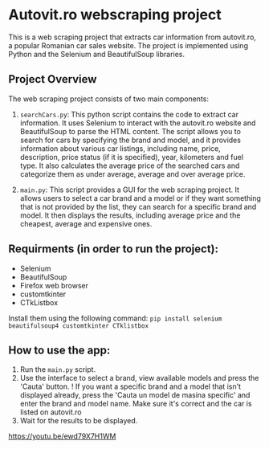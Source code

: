 # Autovit.ro webscraping project

This is a web scraping project that extracts car information from autovit.ro, a popular Romanian car sales website. The project is implemented using Python and the Selenium and BeautifulSoup libraries.

## Project Overview
The web scraping project consists of two main components:

1. `searchCars.py`: This python script contains the code to extract car information. It uses Selenium to interact with the autovit.ro website and BeautifulSoup to parse the HTML content. The script allows you to search for cars by specifying the brand and model, and it provides information about various car listings, including name, price, description, price status (if it is specified), year, kilometers and fuel type. It also calculates the average price of the searched cars and categorize them as under average, average and over average price.

2. `main.py`: This script provides a GUI for the web scraping project. It allows users to select a car brand and a model or if they want something that is not provided by the list, they can search for a specific brand and model. It then displays the results, including average price and the cheapest, average and expensive ones.

## Requirments (in order to run the project):
* Selenium
* BeautifulSoup
* Firefox web browser
* customtkinter
* CTkListbox

Install them using the following command:
```pip install selenium beautifulsoup4 customtkinter CTklistbox```

## How to use the app:
1. Run the `main.py` script.
2. Use the interface to select a brand, view available models and press the 'Cauta' button.
! If you want a specific brand and a model that isn't displayed already, press the 'Cauta un model de masina specific' and enter the brand and model name. Make sure it's correct and the car is listed on autovit.ro
3. Wait for the results to be displayed.

https://youtu.be/ewd79X7H1WM